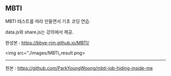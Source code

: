 ## MBTI
MBTI 테스트를 따라 만들면서 기초 코딩 연습.

data.js와 share.js는 강의에서 제공.

완성본 : <https://bbye-rim.github.io/MBTI/>

<img src="./images/MBTI_result.png>

---

원본 : <https://github.com/ParkYoungWoong/mbti-job-hiding-inside-me>
